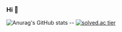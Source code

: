 ### Hi 👋

<!--
[![Hits](https://hits.seeyoufarm.com/api/count/incr/badge.svg?url=https%3A%2F%2Fgithub.com%2FJi2z%2FJi2z%2Fhit-counter&count_bg=%23000000&title_bg=%23574974&icon=&icon_color=%23E7E7E7&title=hits&edge_flat=false)](https://hits.seeyoufarm.com)
-->

![Anurag's GitHub stats](https://github-readme-stats.vercel.app/api?username=Ji2z&show_icons=true&theme=great-gatsby&hide=issues) -- [![solved.ac tier](http://mazassumnida.wtf/api/v2/generate_badge?boj=hohomua)](https://solved.ac/hohomua)


<!--
**Ji2z/Ji2z** is a ✨ _special_ ✨ repository because its `README.md` (this file) appears on your GitHub profile.

Here are some ideas to get you started:

- 🔭 I’m currently working on ...
- 🌱 I’m currently learning ...
- 👯 I’m looking to collaborate on ...
- 🤔 I’m looking for help with ...
- 💬 Ask me about ...
- 📫 How to reach me: ...
- 😄 Pronouns: ...
- ⚡ Fun fact: ...
-->
